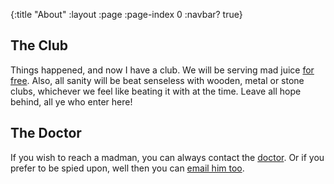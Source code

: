{:title "About"
 :layout :page
 :page-index 0
 :navbar? true}

## The Club

Things happened, and now I have a club. We will be serving mad juice
[for free][wtfpl]. Also, all sanity will be beat senseless with
wooden, metal or stone clubs, whichever we feel like beating it with
at the time. Leave all hope behind, all ye who enter here!

 [wtfpl]: http://www.wtfpl.net/

## The Doctor

If you wish to reach a madman, you can always contact the
[doctor][kbdoctor]. Or if you prefer to be spied upon, well then you
can [email him too][doctoremail].

 [kbdoctor]: https://keybase.io/doctor
 [doctoremail]: mailto:doctor@mad-scientist.club
